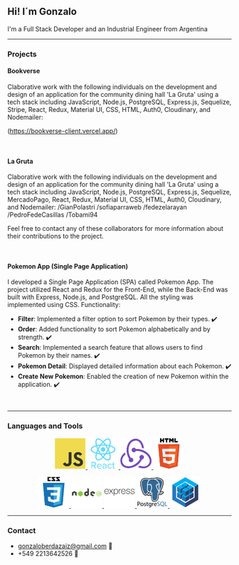 ## Hi! I´m Gonzalo
I'm a Full Stack Developer and an Industrial Engineer from Argentina


-------------------
###  Projects

#### Bookverse 
Claborative work with the following individuals on the development and design of an application for the community dining hall 'La Gruta' using a tech stack including JavaScript, Node.js, PostgreSQL, Express.js, Sequelize, Stripe, React, Redux, Material UI, CSS, HTML, Auth0, Cloudinary, and Nodemailer:

(https://bookverse-client.vercel.app/)

<br />

#### La Gruta 
Claborative work with the following individuals on the development and design of an application for the community dining hall 'La Gruta' using a tech stack including JavaScript, Node.js, PostgreSQL, Express.js, Sequelize, MercadoPago, React, Redux, Material UI, CSS, HTML, Auth0, Cloudinary, and Nodemailer:
/GianPolastri
/sofiaparraweb
/fedezelarayan
/PedroFedeCasillas
/Tobami94

Feel free to contact any of these collaborators for more information about their contributions to the project.

<br />

#### Pokemon App (Single Page Application)
I developed a Single Page Application (SPA) called Pokemon App. The project utilized React and Redux for the Front-End, while the Back-End was built with Express, Node.js, and PostgreSQL. All the styling was implemented using CSS.
Functionality:
* **Filter**: Implemented a filter option to sort Pokemon by their types. ✔️
* **Order**: Added functionality to sort Pokemon alphabetically and by strength. ✔️
* **Search**: Implemented a search feature that allows users to find Pokemon by their names. ✔️
* **Pokemon Detail**: Displayed detailed information about each Pokemon. ✔️
* **Create New Pokemon**: Enabled the creation of new Pokemon within the application. ✔️

<br />

-------------------
###  Languages and Tools
<p align="center"> 
  <a href="https://developer.mozilla.org/en-US/docs/Web/JavaScript" target="_blank"> 
    <img src="https://raw.githubusercontent.com/devicons/devicon/master/icons/javascript/javascript-original.svg" alt="javascript" width="70" height="70"/> 
  </a>
  <a href="https://reactjs.org/" target="_blank"> 
    <img src="https://raw.githubusercontent.com/devicons/devicon/master/icons/react/react-original-wordmark.svg" alt="react" width="70" height="70"/> 
  </a> 
  <a href="https://redux.js.org" target="_blank"> 
    <img src="https://raw.githubusercontent.com/devicons/devicon/master/icons/redux/redux-original.svg" alt="redux" width="70" height="70"/> 
  </a>
  <a href="https://www.w3.org/html/" target="_blank"> 
    <img src="https://raw.githubusercontent.com/devicons/devicon/master/icons/html5/html5-original-wordmark.svg" alt="html5" width="70" height="70"/> 
  </a>
  </p>
  <p align="center"> 
  <a href="https://www.w3schools.com/css/" target="_blank"> 
    <img src="https://raw.githubusercontent.com/devicons/devicon/master/icons/css3/css3-original-wordmark.svg" alt="css3" width="70" height="70"/> 
  </a>
  <a href="https://nodejs.org" target="_blank"> 
    <img src="https://raw.githubusercontent.com/devicons/devicon/master/icons/nodejs/nodejs-original-wordmark.svg" alt="nodejs" width="70" height="70"/> 
  </a>
  <a href="https://expressjs.com" target="_blank"> 
    <img src="https://raw.githubusercontent.com/devicons/devicon/master/icons/express/express-original-wordmark.svg" alt="express" width="70" height="70"/>
  </a> 
  <a href="https://www.postgresql.org" target="_blank"> 
    <img src="https://raw.githubusercontent.com/devicons/devicon/master/icons/postgresql/postgresql-original-wordmark.svg" alt="postgresql" width="70" height="70"/> 
  </a>
  <a href="https://sequelize.org/" target="_blank"> 
    <img src="https://github.com/devicons/devicon/blob/master/icons/sequelize/sequelize-original.svg" alt="sequelize" width="70" height="70"/> 
  </a>
  </p>
  <p align="center"> 
  </p>


-------------------
###  Contact
* gonzaloberdazaiz@gmail.com 📧
* +549 2213642526 📲
